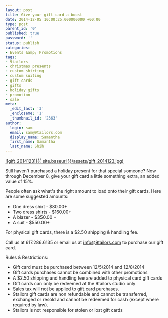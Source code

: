```yaml
---
layout: post
title: Give your gift card a boost
date: 2014-12-05 10:00:25.000000000 +00:00
type: post
parent_id: '0'
published: true
password: ''
status: publish
categories:
- Events &amp; Promotions
tags:
- 9tailors
- christmas presents
- custom shirting
- custom suiting
- gift cards
- gifts
- holiday gifts
- promotion
- sale
meta:
  _edit_last: '3'
  _encloseme: '1'
  _thumbnail_id: '2363'
author:
  login: sam
  email: sam@9tailors.com
  display_name: Samantha
  first_name: Samantha
  last_name: Shih
---
```

[![gift_2014123]({{ site.baseurl }}/assets/gift_2014123.jpg)](http://blog.9tailors.com/uploads/gift_2014123.jpg)

Still haven't purchased a holiday present for that special someone? Now through December 8, give your gift card a little something extra, an added value of 15%.

People often ask what's the right amount to load onto their gift cards. Here are some suggested amounts:

*   One dress shirt - $80.00+
*   Two dress shirts - $160.00+
*   A blazer - $350.00 +
*   A suit - $550.00+

For physical gift cards, there is a $2.50 shipping & handling fee.

Call us at 617.286.6135 or email us at [info@9tailors.com](mailto:info@9tailors.com) to purchase our gift card.

Rules & Restrictions:

*   Gift card must be purchased between 12/5/2014 and 12/8/2014
*   Gift cards purchases cannot be combined with other promotions
*   A $2.50 shipping and handling fee are added to physical card gift cards
*   Gift cards can only be redeemed at the 9tailors studio only
*   Sales tax will not be applied to gift card purchases.
*   9tailors gift cards are non refundable and cannot be transferred, exchanged or resold and cannot be redeemed for cash (except where required by law).
*   9tailors is not responsible for stolen or lost gift cards